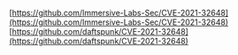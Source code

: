 [https://github.com/Immersive-Labs-Sec/CVE-2021-32648](https://github.com/Immersive-Labs-Sec/CVE-2021-32648)
[https://github.com/daftspunk/CVE-2021-32648](https://github.com/daftspunk/CVE-2021-32648)
